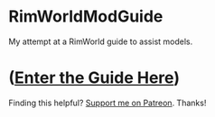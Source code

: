 # RimWorldModGuide
My attempt at a RimWorld guide to assist models. 

# ([Enter the Guide Here](https://github.com/roxxploxx/RimWorldModGuide/wiki))

Finding this helpful? [Support me on Patreon](https://www.patreon.com/roxxploxx). Thanks!
